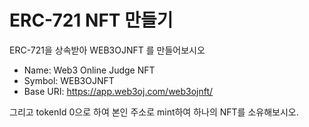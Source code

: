 # ERC-721 NFT 만들기
  
ERC-721을 상속받아 WEB3OJNFT 를 만들어보시오  
  
- Name: Web3 Online Judge NFT
- Symbol: WEB3OJNFT
- Base URI: https://app.web3oj.com/web3ojnft/ 
  
그리고 tokenId 0으로 하여 본인 주소로 mint하여 하나의 NFT를 소유해보시오.  
  
  